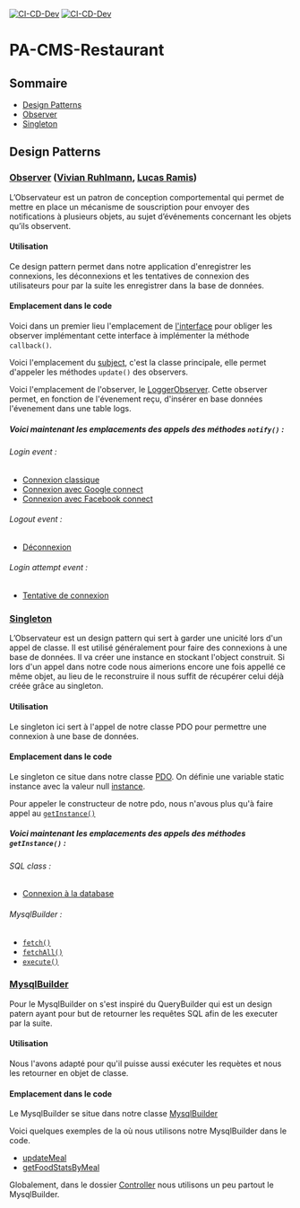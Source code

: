 [![CI-CD-Dev](https://github.com/PACMS/PA-CMS-Restaurant/actions/workflows/CI-CD-Dev.yml/badge.svg?branch=develop)](https://github.com/PACMS/PA-CMS-Restaurant/actions/workflows/CI-CD-Dev.yml)
[![CI-CD-Dev](https://github.com/PACMS/PA-CMS-Restaurant/actions/workflows/CI-CD-Prod.yml/badge.svg?branch=main)](https://github.com/PACMS/PA-CMS-Restaurant/actions/workflows/CI-CD-Prod.yml)

# PA-CMS-Restaurant

## Sommaire

- [Design Patterns](#design-patterns)
- [Observer](#observer-vivian-ruhlmann-lucas-ramis)
- [Singleton](#singleton)

## Design Patterns

### [Observer](https://refactoring.guru/design-patterns/observer) ([Vivian Ruhlmann](https://github.com/Loviflo), [Lucas Ramis](https://github.com/RamisL))

L’Observateur est un patron de conception comportemental qui permet de mettre en place un mécanisme de souscription pour envoyer des notifications à plusieurs objets, au sujet d’événements concernant les objets qu’ils observent.

#### Utilisation

Ce design pattern permet dans notre application d'enregistrer les connexions, les déconnexions et les tentatives de connexion des utilisateurs pour par la suite les enregistrer dans la base de données.

#### Emplacement dans le code

Voici dans un premier lieu l'emplacement de [l'interface](./www/Core/Auth.class.php#L5-L8) pour obliger les observer implémentant cette interface à implémenter la méthode `callback()`.

Voici l'emplacement du [subject](www/Core/Auth.class.php#L10-L50), c'est la classe principale, elle permet d'appeler les méthodes `update()` des observers.

Voici l'emplacement de l'observer, le [LoggerObserver](www/Core/LoggerObserver.class.php). Cette observer permet, en fonction de l'évenement reçu, d'insérer en base données l'évenement dans une table logs.

##### Voici maintenant les emplacements des appels des méthodes `notify()` :

###### Login event :

- [Connexion classique](www/Core/Sql.class.php#L283-L287)
- [Connexion avec Google connect](www/Controller/User.class.php#L237-L241)
- [Connexion avec Facebook connect](www/Controller/User.class.php#L295-L299)

###### Logout event :

- [Déconnexion](www/Controller/User.class.php#L414-L418)

###### Login attempt event :

- [Tentative de connexion](www/Core/Sql.class.php#L300-L304)

### [Singleton](https://refactoring.guru/design-patterns/singleton)

L’Observateur est un design pattern qui sert à garder une unicité lors d'un appel de classe. Il est utilisé généralement pour faire des connexions à une base de données. Il va créer une instance en stockant l'object construit. Si lors d'un appel dans notre code nous aimerions encore une fois appellé ce même objet, au lieu de le reconstruire il nous suffit de récupérer celui déjà créée grâce au singleton.

#### Utilisation

Le singleton ici sert à l'appel de notre classe PDO pour permettre une connexion à une base de données.

#### Emplacement dans le code

Le singleton ce situe dans notre classe [PDO](./www/Core/Pdo.class.php).
On définie une variable static instance avec la valeur null [instance](./www/Core/Pdo.class.php#L8).

Pour appeler le constructeur de notre pdo, nous n'avous plus qu'à faire appel au [`getInstance()`](./www/Core/Pdo.class.php#L29-L35)

##### Voici maintenant les emplacements des appels des méthodes `getInstance()` :

###### SQL class :

- [Connexion à la database](./www/Core/Sql.class.php#L32)

###### MysqlBuilder :

- [`fetch()`](www/Core/MysqlBuilder.php#L160)
- [`fetchAll()`](www/Core/MysqlBuilder.php#L168)
- [`execute()`](www/Core/MysqlBuilder.php#L182)

### [MysqlBuilder](https://refactoring.guru/design-patterns/singleton)

Pour le MysqlBuilder on s'est inspiré du QueryBuilder qui est un design patern ayant pour but de retourner les requêtes SQL afin de les executer par la suite.

#### Utilisation

Nous l'avons adapté pour qu'il puisse aussi exécuter les requètes et nous les retourner en objet de classe.

#### Emplacement dans le code

Le MysqlBuilder se situe dans notre classe [MysqlBuilder](./www/Core/MysqlBuilder.php)

Voici quelques exemples de la où nous utilisons notre MysqlBuilder dans le code.

- [updateMeal](./www/Controller/Meal.class.php#L180-L226)
- [getFoodStatsByMeal](./www/Controller/Food.class.php#L122-L159)

Globalement, dans le dossier [Controller](./www/Controller) nous utilisons un peu partout le MysqlBuilder.

